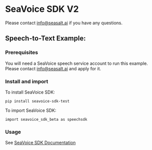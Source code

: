# SeaVoice SDK V2

Please contact info@seasalt.ai if you have any questions.

## Speech-to-Text Example:

### Prerequisites
You will need a SeaVoice speech service account to run this example. Please contact info@seasalt.ai and apply for it.

### Install and import
To install SeaVoice SDK:

```pip install seavoice-sdk-test```

To import SeaVoice SDK:

```import seavoice_sdk_beta as speechsdk```

### Usage

See [SeaVoice SDK Documentation](https://docs.seasalt.ai/speech/seavoice_sdk_python_tutorial.html)
